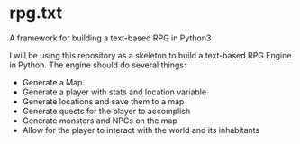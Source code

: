 # rpg.txt
A framework for building a text-based RPG in Python3

I will be using this repository as a skeleton to build a text-based RPG Engine in Python. 
The engine should do several things: 
  - Generate a Map
  - Generate a player with stats and location variable
  - Generate locations and save them to a map
  - Generate quests for the player to accomplish
  - Generate monsters and NPCs on the map
  - Allow for the player to interact with the world and its inhabitants
